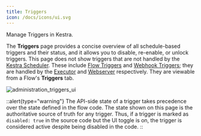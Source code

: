 ```yaml
---
title: Triggers
icon: /docs/icons/ui.svg
---
```


Manage Triggers in Kestra.

The **Triggers** page provides a concise overview of all schedule-based triggers and their status, and it allows you to disable, re-enable, or unlock triggers. This page does not show triggers that are not handled by the [Kestra Scheduler](../../07.architecture/06.scheduler.md). These include [Flow Triggers](../../04.workflow-components/07.triggers/02.flow-trigger.md) and [Webhook Triggers](../../04.workflow-components/07.triggers/03.webhook-trigger.md); they are handled by the [Executor](../../07.architecture/04.executor.md) and [Webserver](../../07.architecture/08.webserver.md) respectively. They are viewable from a Flow's **Triggers** tab.

![administration_triggers_ui](/docs/user-interface-guide/administration_triggers_ui.png)

::alert{type="warning"}
The API-side state of a trigger takes precedence over the state defined in the flow code. The state shown on this page is the authoritative source of truth for any trigger. Thus, if a trigger is marked as `disabled: true` in the source code but the UI toggle is on, the trigger is considered active despite being disabled in the code.
::
